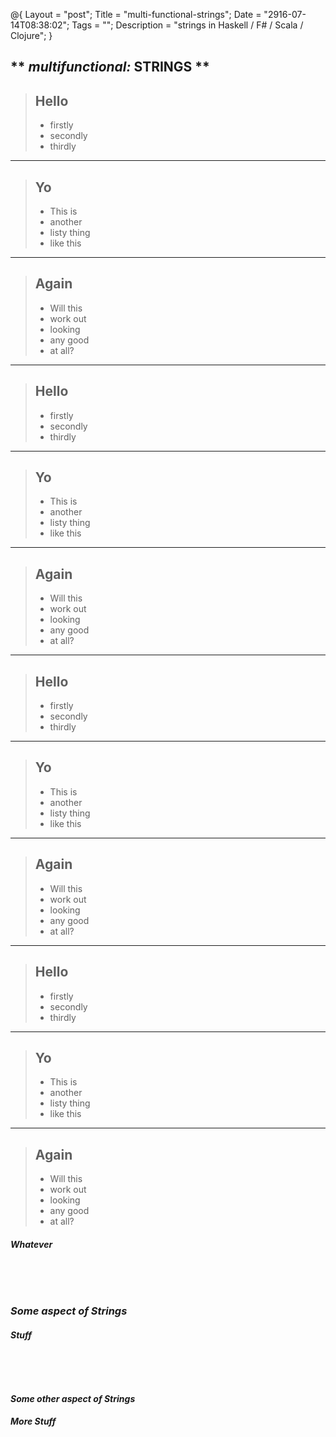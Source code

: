 @{
    Layout = "post";
    Title = "multi-functional-strings";
    Date = "2916-07-14T08:38:02";
    Tags = "";
    Description = "strings in Haskell / F# / Scala / Clojure";
}

** _multifunctional:_ STRINGS **
------------------------------------------

<div class="palette">

> ## Hello ##
> * firstly
> * secondly
> * thirdly

---

> ## Yo ##
> * This is
> * another
> * listy thing
> * like this

---

> ## Again ##
> * Will this
> * work out
> * looking
> * any good
> * at all?

---

> ## Hello ##
> * firstly
> * secondly
> * thirdly

---

> ## Yo ##
> * This is
> * another
> * listy thing
> * like this

---

> ## Again ##
> * Will this
> * work out
> * looking
> * any good
> * at all?

---

> ## Hello ##
> * firstly
> * secondly
> * thirdly

---

> ## Yo ##
> * This is
> * another
> * listy thing
> * like this

---

> ## Again ##
> * Will this
> * work out
> * looking
> * any good
> * at all?

---

> ## Hello ##
> * firstly
> * secondly
> * thirdly

---

> ## Yo ##
> * This is
> * another
> * listy thing
> * like this

---

> ## Again ##
> * Will this
> * work out
> * looking
> * any good
> * at all?

</div>

##### Whatever #####

<div class="flex">

~~~~haskell

~~~~

~~~~fsharp

~~~~

~~~~scala

~~~~

~~~~clojure

~~~~

</div>

### _Some aspect **of** Strings_ ###

##### Stuff #####

<div class="flex">

~~~~haskell

~~~~

~~~~fsharp

~~~~

~~~~scala

~~~~

~~~~clojure

~~~~

</div>

#### _Some other aspect **of** Strings_ ####

##### More Stuff #####

<div class="flex">

~~~~haskell

~~~~

~~~~fsharp

~~~~

~~~~scala

~~~~

~~~~clojure

~~~~

</div>
